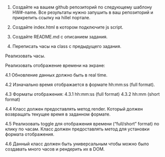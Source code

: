 1. Создайте на вашем github репозиторий по следующему шаблону HW#-name. Все результаты нужно запушить в ваш репозиторий и прикрепить ссылку на hillel портале.

2. Создайте index.html в котором подключите js script.

3. Создайте README.md с описанием задания.

4. Переписать часы на class с предыдущего задания.

 Реализовать часы.

 Реализовать отображение времени на экране:

 4.1 Обновление данных должно быть в real time.
 
 4.2 Изначально время отображается в формате hh:mm:ss (full format).

 4.3 Форматы отображения:
       4.3.1 hh:mm:ss (full format)
       4.3.2 hh:mm (short format)
 
 4.4 Класс должен предоставлять метод render. Который должен возвращать текущее время в заданном формате.

 4.5 Реализовать toggle для отображения времени (“full/short” format) по клику по часам. Класс должен предоставлять метод для установки формата отображения. 

 4.6 Данный класс должен быть универсальным чтобы можно было создавать много часов и рендерить их в DOM.